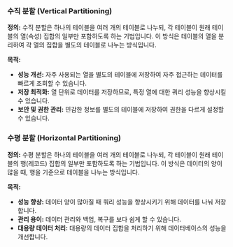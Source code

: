 ### 수직 분할 (Vertical Partitioning)

**정의:** 수직 분할은 하나의 테이블을 여러 개의 테이블로 나누되, 각 테이블이 원래 테이블의 열(속성) 집합의 일부만 포함하도록 하는 기법입니다. 이 방식은 테이블의 열을 분리하여 각 열의 집합을 별도의 테이블로 나누는 방식입니다.

**목적:**

- **성능 개선:** 자주 사용되는 열을 별도의 테이블에 저장하여 자주 접근하는 데이터를 빠르게 조회할 수 있습니다.
- **저장 최적화:** 열 단위로 데이터를 저장하므로, 특정 열에 대한 쿼리 성능을 향상시킬 수 있습니다.
- **보안 및 권한 관리:** 민감한 정보를 별도의 테이블에 저장하여 권한을 다르게 설정할 수 있습니다.

### 수평 분할 (Horizontal Partitioning)

**정의:** 수평 분할은 하나의 테이블을 여러 개의 테이블로 나누되, 각 테이블이 원래 테이블의 행(레코드) 집합의 일부만 포함하도록 하는 기법입니다. 이 방식은 데이터의 양이 많을 때, 행을 기준으로 테이블을 나누는 방식입니다.

**목적:**

- **성능 향상:** 데이터 양이 많아질 때 쿼리 성능을 향상시키기 위해 데이터를 나눠 저장합니다.
- **관리 용이:** 데이터 관리와 백업, 복구를 보다 쉽게 할 수 있습니다.
- **대용량 데이터 처리:** 대용량의 데이터 집합을 처리하기 위해 데이터베이스의 성능을 개선합니다.